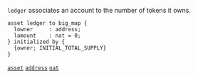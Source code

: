 
`ledger` associates an account to the number of tokens it owns.
```archetype
asset ledger to big_map {
  lowner     : address;
  lamount    : nat = 0;
} initialized by {
  {owner; INITIAL_TOTAL_SUPPLY}
}
```
[`asset`](/docs/asset) [`address`](/docs/reference/types#address) [`nat`](/docs/reference/types#nat)
